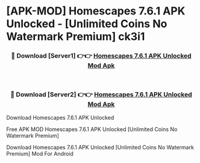 # [APK-MOD] Homescapes 7.6.1 APK Unlocked - [Unlimited Coins No Watermark Premium] ck3i1



<div align="center">
<h3>🔴 Download [Server1] 👉👉 <a href="https://momento.my/?title=Homescapes_7.6.1_APK_Unlocked">Homescapes 7.6.1 APK Unlocked Mod Apk</a></h3><br>

<h3>🔴 Download [Server2] 👉👉 <a href="https://momento.my/?title=Homescapes_7.6.1_APK_Unlocked">Homescapes 7.6.1 APK Unlocked Mod Apk</a></h3>
</div>



Download Homescapes 7.6.1 APK Unlocked 

Free APK MOD Homescapes 7.6.1 APK Unlocked [Unlimited Coins No Watermark Premium]

Download Homescapes 7.6.1 APK Unlocked [Unlimited Coins No Watermark Premium] Mod For Android
